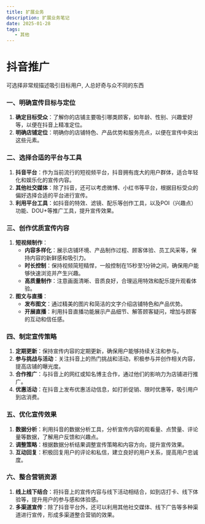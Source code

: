 ```yaml
---
title: 扩展业务
description: 扩展业务笔记
date: 2025-01-28
tags:
   - 其他
---
```

# 抖音推广
可选择非常规描述吸引目标用户, 人总好奇与众不同的东西
### 一、明确宣传目标与定位

1. **确定目标受众**：了解你的店铺主要吸引哪类顾客，如年龄、性别、兴趣爱好等，以便在抖音上精准定位。
2. **明确店铺定位**：明确你的店铺特色、产品优势和服务亮点，以便在宣传中突出这些元素。

### 二、选择合适的平台与工具

1. **抖音平台**：作为当前流行的短视频平台，抖音拥有庞大的用户群体，适合年轻化和娱乐化的宣传内容。
2. **其他社交媒体**：除了抖音，还可以考虑微博、小红书等平台，根据目标受众的偏好选择合适的平台进行宣传。
3. **利用平台工具**：如抖音的特效、滤镜、配乐等创作工具，以及POI（兴趣点）功能、DOU+等推广工具，提升宣传效果。

### 三、创作优质宣传内容

1. **短视频制作**：
    - **内容多样化**：展示店铺环境、产品制作过程、顾客体验、员工风采等，保持内容的新鲜感和吸引力。
    - **时长控制**：保持视频简短精悍，一般控制在15秒至1分钟之间，确保用户能够快速浏览并产生兴趣。
    - **高质量制作**：注意画面清晰、音质良好，合理运用特效和配乐提升观看体验。
2. **图文与直播**：
    - **发布图文**：通过精美的图片和简洁的文字介绍店铺特色和产品优势。
    - **开展直播**：利用抖音直播功能展示产品细节、解答顾客疑问，增加与顾客的互动和信任感。

### 四、制定宣传策略

1. **定期更新**：保持宣传内容的定期更新，确保用户能够持续关注和参与。
2. **参与挑战与活动**：关注抖音上的热门挑战和活动，积极参与并创作相关内容，提高店铺的曝光度。
3. **合作推广**：与抖音上的网红或知名博主合作，通过他们的影响力为店铺进行推广。
4. **优惠活动**：在抖音上发布优惠活动信息，如打折促销、限时优惠等，吸引用户到店消费。

### 五、优化宣传效果

1. **数据分析**：利用抖音的数据分析工具，分析宣传内容的观看量、点赞量、评论量等数据，了解用户反馈和兴趣点。
2. **调整策略**：根据数据分析结果调整宣传策略和内容方向，提升宣传效果。
3. **互动回复**：积极回复用户的评论和私信，建立良好的用户关系，提高用户忠诚度。

### 六、整合营销资源

1. **线上线下结合**：将抖音上的宣传内容与线下活动相结合，如到店打卡、线下体验等，提升用户的参与感和体验感。
2. **多渠道宣传**：除了抖音平台外，还可以利用其他社交媒体、线下广告等多种渠道进行宣传，形成多渠道整合营销的效果。